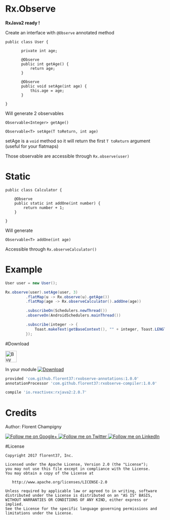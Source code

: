# Rx.Observe

**RxJava2 ready !**

Create an interface with `@Observe` annotated method
```
public class User {

       private int age;

       @Observe
       public int getAge() {
           return age;
       }

       @Observe
       public void setAge(int age) {
           this.age = age;
       }

}
```

Will generate 2 observables

`Observable<Integer> getAge()`

`Observable<T> setAge(T toReturn, int age)`

setAge is a `void` method so it will return the first `T toReturn` argument (useful for your flatmaps)

Those observable are accessible through `Rx.observe(user)`

# Static

```
public class Calculator {

    @Observe
    public static int addOne(int number) {
        return number + 1;
    }

}
```

Will generate

`Observable<T> addOne(int age)`

Accessible through `Rx.observeCalculator()`

# Example

```java
User user = new User();

Rx.observe(user).setAge(user, 3)
         .flatMap(u -> Rx.observe(u).getAge())
         .flatMap(age -> Rx.observeCalculator().addOne(age))

         .subscribeOn(Schedulers.newThread())
         .observeOn(AndroidSchedulers.mainThread())

         .subscribe(integer -> {
             Toast.makeText(getBaseContext(), "" + integer, Toast.LENGTH_SHORT).show();
         });
```

#Download

<a href='https://ko-fi.com/A160LCC' target='_blank'><img height='36' style='border:0px;height:36px;' src='https://az743702.vo.msecnd.net/cdn/kofi1.png?v=0' border='0' alt='Buy Me a Coffee at ko-fi.com' /></a>

In your module [![Download](https://api.bintray.com/packages/florent37/maven/rxobserve-compiler/images/download.svg)](https://bintray.com/florent37/maven/rxobserve-compiler/_latestVersion)
```groovy
provided 'com.github.florent37:rxobserve-annotations:1.0.0'
annotationProcessor 'com.github.florent37:rxobserve-compiler:1.0.0'

compile 'io.reactivex:rxjava2:2.0.7'
```

# Credits

Author: Florent Champigny

<a href="https://plus.google.com/+florentchampigny">
  <img alt="Follow me on Google+"
       src="https://raw.githubusercontent.com/florent37/DaVinci/master/mobile/src/main/res/drawable-hdpi/gplus.png" />
</a>
<a href="https://twitter.com/florent_champ">
  <img alt="Follow me on Twitter"
       src="https://raw.githubusercontent.com/florent37/DaVinci/master/mobile/src/main/res/drawable-hdpi/twitter.png" />
</a>
<a href="https://fr.linkedin.com/in/florentchampigny">
  <img alt="Follow me on LinkedIn"
       src="https://raw.githubusercontent.com/florent37/DaVinci/master/mobile/src/main/res/drawable-hdpi/linkedin.png" />
</a>

#License

    Copyright 2017 florent37, Inc.

    Licensed under the Apache License, Version 2.0 (the "License");
    you may not use this file except in compliance with the License.
    You may obtain a copy of the License at

       http://www.apache.org/licenses/LICENSE-2.0

    Unless required by applicable law or agreed to in writing, software
    distributed under the License is distributed on an "AS IS" BASIS,
    WITHOUT WARRANTIES OR CONDITIONS OF ANY KIND, either express or implied.
    See the License for the specific language governing permissions and
    limitations under the License.
